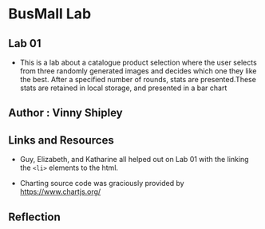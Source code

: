 # BusMall Lab

## Lab 01

* This is a lab about a catalogue product selection where the user selects from three randomly generated images and decides which one they like the best. After a specified number of rounds, stats are presented.These stats are retained in local storage, and presented in a bar chart

## Author : Vinny Shipley

## Links and Resources

* Guy, Elizabeth, and Katharine all helped out on Lab 01 with the linking the ```<li>``` elements to the html.

* Charting source code was graciously provided by https://www.chartjs.org/

## Reflection
